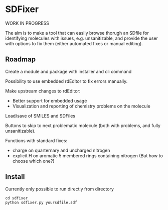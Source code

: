 # SDFixer

WORK IN PROGRESS

The aim is to make a tool that can easily browse thorugh an SDfile for identifying molecules with issues, e.g. unsanitizable, and provide the user with options to fix them (either automated fixes or manual editing).


## Roadmap
Create a module and package with installer and cli command

Possibility to use embedded rdEditor to fix errors manually.

Make upstream changes to rdEditor:
- Better support for embedded usage
- Visualization and reporting of chemistry problems on the molecule


Load/save of SMILES and SDFiles

Buttons to skip to next problematic molecule (both with problems, and fully unsanitizable).

Functions with standard fixes:
- charge on quarternary and uncharged nitrogen
- explicit H on aromatic 5 membered rings containing nitrogen (But how to choose which one?)


## Install

Currently only possible to run directly from directory
```
cd sdfixer
python sdfixer.py yoursdfile.sdf
```
